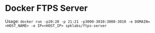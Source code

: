 # Docker FTPS Server

Usage: `docker run -p20:20 -p 21:21 -p3000-3010:3000-3010 -e DOMAIN=<HOST_NAME> -e IP=<HOST_IP> spklabs/ftps-server`
